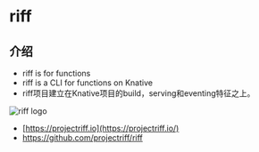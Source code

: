 # riff

## 介绍

- riff is for functions 
- riff is a CLI for functions on Knative
- riff项目建立在Knative项目的build，serving和eventing特征之上。

![riff logo](https://github.com/projectriff/riff/raw/master/logo.png)

- [https://projectriff.io](https://projectriff.io/)
- https://github.com/projectriff/riff